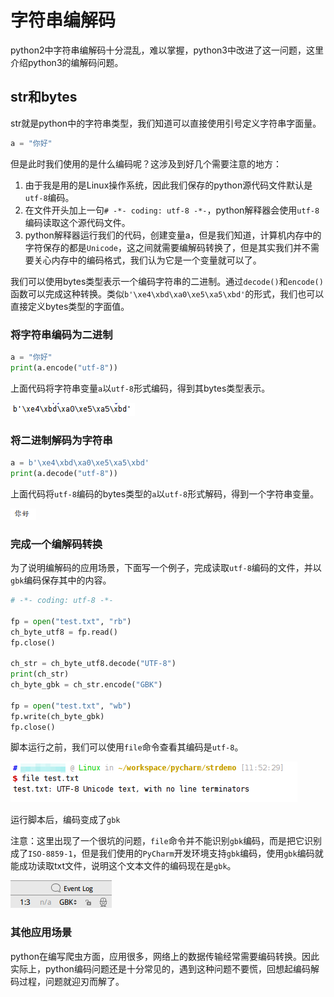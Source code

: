 # 字符串编解码

python2中字符串编解码十分混乱，难以掌握，python3中改进了这一问题，这里介绍python3的编解码问题。

## str和bytes

str就是python中的字符串类型，我们知道可以直接使用引号定义字符串字面量。

```python
a = "你好"
```

但是此时我们使用的是什么编码呢？这涉及到好几个需要注意的地方：

1. 由于我是用的是Linux操作系统，因此我们保存的python源代码文件默认是`utf-8`编码。
2. 在文件开头加上一句`# -*- coding: utf-8 -*-`，python解释器会使用`utf-8`编码读取这个源代码文件。
3. python解释器运行我们的代码，创建变量a，但是我们知道，计算机内存中的字符保存的都是`Unicode`，这之间就需要编解码转换了，但是其实我们并不需要关心内存中的编码格式，我们认为它是一个变量就可以了。

我们可以使用bytes类型表示一个编码字符串的二进制。通过`decode()`和`encode()`函数可以完成这种转换。类似`b'\xe4\xbd\xa0\xe5\xa5\xbd'`的形式，我们也可以直接定义bytes类型的字面值。

### 将字符串编码为二进制

```python
a = "你好"
print(a.encode("utf-8"))
```

上面代码将字符串变量`a`以`utf-8`形式编码，得到其bytes类型表示。

![](res/1.png)

### 将二进制解码为字符串

```python
a = b'\xe4\xbd\xa0\xe5\xa5\xbd'
print(a.decode("utf-8"))
```

上面代码将`utf-8`编码的bytes类型的`a`以`utf-8`形式解码，得到一个字符串变量。

![](res/2.png)

### 完成一个编解码转换

为了说明编解码的应用场景，下面写一个例子，完成读取`utf-8`编码的文件，并以`gbk`编码保存其中的内容。

```python
# -*- coding: utf-8 -*-

fp = open("test.txt", "rb")
ch_byte_utf8 = fp.read()
fp.close()

ch_str = ch_byte_utf8.decode("UTF-8")
print(ch_str)
ch_byte_gbk = ch_str.encode("GBK")

fp = open("test.txt", "wb")
fp.write(ch_byte_gbk)
fp.close()
```

脚本运行之前，我们可以使用`file`命令查看其编码是`utf-8`。

![](res/3.png)

运行脚本后，编码变成了`gbk`

注意：这里出现了一个很坑的问题，`file`命令并不能识别`gbk`编码，而是把它识别成了`ISO-8859-1`，但是我们使用的`PyCharm`开发环境支持`gbk`编码，使用`gbk`编码就能成功读取txt文件，说明这个文本文件的编码现在是`gbk`。

![](res/4.png)

### 其他应用场景

python在编写爬虫方面，应用很多，网络上的数据传输经常需要编码转换。因此实际上，python编码问题还是十分常见的，遇到这种问题不要慌，回想起编码解码过程，问题就迎刃而解了。
